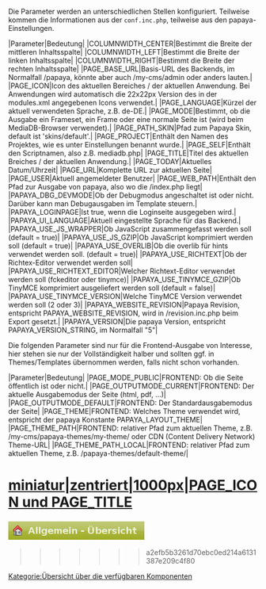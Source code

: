 
Die Parameter werden an unterschiedlichen Stellen konfiguriert. Teilweise kommen die Informationen aus der `conf.inc.php`, teilweise aus den papaya-Einstellungen.

|Parameter|Bedeutung|
|COLUMNWIDTH_CENTER|Bestimmt die Breite der mittleren Inhaltsspalte|
|COLUMNWIDTH_LEFT|Bestimmt die Breite der linken Inhaltsspalte|
|COLUMNWIDTH_RIGHT|Bestimmt die Breite der rechten Inhaltsspalte|
|PAGE_BASE_URL|Basis-URL des Backends, im Normalfall /papaya, könnte aber auch /my-cms/admin oder anders lauten.|
|PAGE_ICON|Icon des aktuellen Bereiches / der aktuellen Anwendung. Bei Anwendungen wird automatisch die 22x22px Version des in der modules.xml angegebenen Icons verwendet.|
|PAGE_LANGUAGE|Kürzel der aktuell verwendeten Sprache, z.B. de-DE.|
|PAGE_MODE|Bestimmt, ob die Ausgabe ein Frameset, ein Frame oder eine normale Seite ist (wird beim MediaDB-Browser verwendet).|
|PAGE_PATH_SKIN|Pfad zum Papaya Skin, default ist 'skins/default'.|
|PAGE_PROJECT|Enthält den Namen des Projektes, wie es unter Einstellungen benannt wurde.|
|PAGE_SELF|Enthält den Scriptnamen, also z.B. mediadb.php|
|PAGE_TITLE|Titel des aktuellen Breiches / der aktuellen Anwendung.|
|PAGE_TODAY|Aktuelles Datum/Uhrzeit|
|PAGE_URL|Komplette URL zur aktuellen Seite|
|PAGE_USER|Aktuell angemeldeter Benutzer|
|PAGE_WEB_PATH|Enthält den Pfad zur Ausgabe von papaya, also wo die /index.php liegt|
|PAPAYA_DBG_DEVMODE|Ob der Debugmodus angeschaltet ist oder nicht. Darüber kann man Debugausgaben im Template steuern.|
|PAPAYA_LOGINPAGE|Ist true, wenn die Loginseite ausgegeben wird.|
|PAPAYA_UI_LANGUAGE|Aktuell eingestellte Sprache für das Backend.|
|PAPAYA_USE_JS_WRAPPER|Ob JavaScript zusammengefasst werden soll (default = true)|
|PAPAYA_USE_JS_GZIP|Ob JavaScript komprimiert werden soll (default = true)|
|PAPAYA_USE_OVERLIB|Ob die overlib für hints verwendet werden soll. (default = true)|
|PAPAYA_USE_RICHTEXT|Ob der Richtex-Editor verwendet werden soll|
|PAPAYA_USE_RICHTEXT_EDITOR|Welcher Richtext-Editor verwendet werden soll (fckeditor oder tinymce)|
|PAPAYA_USE_TINYMCE_GZIP|Ob TinyMCE komprimiert ausgeliefert werden soll (default = false)|
|PAPAYA_USE_TINYMCE_VERSION|Welche TinyMCE Version verwendet werden soll (2 oder 3)|
|PAPAYA_WEBSITE_REVISION|Papaya Revision, entspricht PAPAYA_WEBSITE_REVISION, wird in /revision.inc.php beim Export gesetzt.|
|PAPAYA_VERSION|Die papaya Version, entspricht PAPAYA_VERSION_STRING, im Normalfall "5"|

Die folgenden Parameter sind nur für die Frontend-Ausgabe von Interesse, hier stehen sie nur der Vollständigkeit halber und sollten ggf. in Themes/Templates übernommen werden, falls nicht schon vorhanden.

|Parameter|Bedeutung|
|PAGE_MODE_PUBLIC|FRONTEND: Ob die Seite öffentlich ist oder nicht.|
|PAGE_OUTPUTMODE_CURRENT|FRONTEND: Der aktuelle Ausgabemodus der Seite (html, pdf, ...)|
|PAGE_OUTPUTMODE_DEFAULT|FRONTEND: Der Standardausgabemodus der Seite|
|PAGE_THEME|FRONTEND: Welches Theme verwendet wird, entspricht der papaya Konstante PAPAYA_LAYOUT_THEME|
|PAGE_THEME_PATH|FRONTEND: relativer Pfad zum aktuellen Theme, z.B. /my-cms/papaya-themes/my-theme/ oder CDN (Content Delivery Network) Theme-URL|
|PAGE_THEME_PATH_LOCAL|FRONTEND: relativer Pfad zum aktuellen Theme, z.B. /papaya-themes/default-theme/|

[miniatur|zentriert|1000px|PAGE_ICON und PAGE_TITLE](/images/File:admin-template-titel-icon.png)
=======
![File:Admin-template-titel-icon.png](images/Admin-template-titel-icon.png)
>>>>>>> a2efb5b3261d70ebc0ed214a6131387e209c4f80

[Kategorie:Übersicht über die verfügbaren Komponenten](export_de/Kategorie:Übersicht_über_die_verfügbaren_Komponenten.md)
